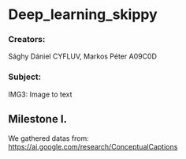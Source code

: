 # Deep_learning_skippy

### Creators:
  Sághy Dániel CYFLUV,
  Markos Péter A09C0D
  
### Subject:
  IMG3: Image to text
  
## Milestone I.
We gathered datas from: https://ai.google.com/research/ConceptualCaptions
